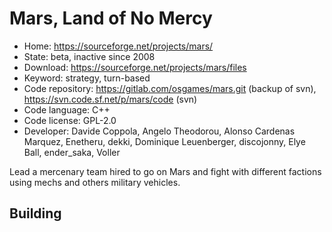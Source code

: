 # Mars, Land of No Mercy

- Home: https://sourceforge.net/projects/mars/
- State: beta, inactive since 2008
- Download: https://sourceforge.net/projects/mars/files
- Keyword: strategy, turn-based
- Code repository: https://gitlab.com/osgames/mars.git (backup of svn), https://svn.code.sf.net/p/mars/code (svn)
- Code language: C++
- Code license: GPL-2.0
- Developer: Davide Coppola, Angelo Theodorou, Alonso Cardenas Marquez, Enetheru, dekki, Dominique Leuenberger, discojonny, Elye Ball, ender_saka, Voller

Lead a mercenary team hired to go on Mars and fight with different factions using mechs and others military vehicles.

## Building
